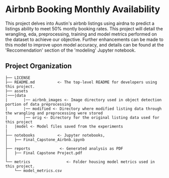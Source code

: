 # Airbnb Booking Monthly Availability

This project delves into Austin's airbnb listings using airdna to predict a listings ability to meet 50% montly booking rates. This project will detail the wrangling, eda, preprocessing, training and model metrics performed on the dataset to achieve our objective. Further enhancements can be made to this model to improve upon model accuracy, and details can be found at the 'Reccomendation' section of the 'modeling' Jupyter notebook.


Project Organization
------------

    ├── LICENSE
    ├── README.md          <- The top-level README for developers using this project.
    ├── assets
    |───|data
    |       |── airbnb_images <- Image directory used in object detection portion of data preprocessing
    |       |── modified <- Directory where modified listing data through the wrangling and preprocessing were stored
    |       |── orig <- Directory for the original listing data used for this project
    |   |model <- Model files saved from the experiments
    |
    ├── notebooks          <- Jupyter notebooks,
    │   ├── Final_Capstone_Airbnb.ipynb
    │
    ├── reports             <- Generated analysis as PDF
    │   ├── Final Capstone Project.pdf                    
    │
    └── metrics                <- Folder housing model metrics used in this project.
        └── model_metrics.csv